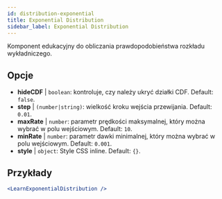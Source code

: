 ```yaml
---
id: distribution-exponential
title: Exponential Distribution
sidebar_label: Exponential Distribution
---
```


Komponent edukacyjny do obliczania prawdopodobieństwa rozkładu wykładniczego.

## Opcje

* __hideCDF__ | `boolean`: kontroluje, czy należy ukryć działki CDF. Default: `false`.
* __step__ | `(number|string)`: wielkość kroku wejścia przewijania. Default: `0.01`.
* __maxRate__ | `number`: parametr prędkości maksymalnej, który można wybrać w polu wejściowym. Default: `10`.
* __minRate__ | `number`: parametr dawki minimalnej, który można wybrać w polu wejściowym. Default: `0.001`.
* __style__ | `object`: Style CSS inline. Default: `{}`.


## Przykłady

```jsx live
<LearnExponentialDistribution />
```

